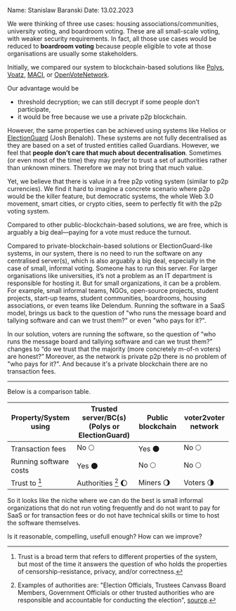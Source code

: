 Name: Stanislaw Baranski
Date: 13.02.2023

We were thinking of three use cases: housing associations/communities, university voting, and boardroom voting. These are all small-scale voting, with weaker security requirements. In fact, all those use cases would be reduced to **boardroom voting** because people eligible to vote at those organisations are usually some stakeholders. 

Initially, we compared our system to blockchain-based solutions like [Polys](https://polys.vote/whitepaper), [Voatz](https://voatz.com), [MACI](https://github.com/privacy-scaling-explorations/maci), or [OpenVoteNetwork](https://github.com/stonecoldpat/anonymousvoting).

Our advantage would be

- threshold decryption; we can still decrypt if some people don’t participate,
- it would be free because we use a private p2p blockchain.

However, the same properties can be achieved using systems like Helios or [ElectionGuard](http://www.electionguard.vote/overview/Features/) (Josh Benaloh). These systems are not fully decentralised as they are based on a set of trusted entities called Guardians. However, we feel that **people don’t care that much about decentralisation**. Sometimes (or even most of the time) they may prefer to trust a set of authorities rather than unknown miners. Therefore we may not bring that much value.

Yet, we believe that there is value in a free p2p voting system (similar to p2p currencies). We find it hard to imagine a concrete scenario where p2p would be the killer feature, but democratic systems, the whole Web 3.0 movement, smart cities, or crypto cities, seem to perfectly fit with the p2p voting system. 

Compared to other public-blockchain-based solutions, we are free, which is arguably a big deal—paying for a vote must reduce the turnout.

Compared to private-blockchain-based solutions or ElectionGuard-like systems, in our system, there is no need to run the software on any centralised server(s), which is also arguably a big deal, especially in the case of small, informal voting. Someone has to run this server. For larger organisations like universities, it’s not a problem as an IT department is responsible for hosting it. But for small organizations, it can be a problem. For example, small informal teams, NGOs, open-source projects, student projects, start-up teams, student communities, boardrooms, housing associations, or even teams like Delendum. Running the software in a SaaS model, brings us back to the question of "who runs the message board and tallying software and can we trust them?" or even "who pays for it?".

In our solution, voters are running the software, so the question of “who runs the message board and tallying software and can we trust them?” changes to “do we trust that the majority (more concretely m-of-n voters) are honest?” Moreover, as the network is private p2p there is no problem of "who pays for it?". And because it's a private blockchain there are no transaction fees.

---

Below is a comparison table.

| Property/System using  | Trusted server/BC(s) (Polys or ElectionGuard) | Public blockchain | voter2voter network |
| ---------------------- | --------------------------------------------- | ----------------- | ------------------- |
| Transaction fees       | No 🌕                                         | Yes 🌑            | No 🌕               |
| Running software costs | Yes 🌑                                        | No  🌕            | No 🌕               |
| Trust to [^trust]      | Authorities [^authorities]  🌔                | Miners  🌖        | Voters  🌗          |

[^trust]: Trust is a broad term that refers to different properties of the system, but most of the time it answers the question of who holds the properties of censorship-resistance, privacy, and/or correctness.
[^authorities]: Examples of authorities are: "Election Officials, Trustees Canvass Board Members, Government Officials or other trusted authorities who are responsible and accountable for conducting the election", [source](http://www.electionguard.vote/basics/steps/1_Key_Ceremony/).


So it looks like the niche where we can do the best is small informal organizations that do not run voting frequently and do not want to pay for SaaS or for transaction fees or do not have technical skills or time to host the software themselves.


Is it reasonable, compelling, usefull enough? How can we improve?

